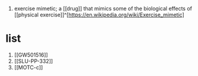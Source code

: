 1. exercise mimetic; a [[drug]] that mimics some of the biological effects of [[physical exercise]]^[https://en.wikipedia.org/wiki/Exercise_mimetic]

# list
1. [[GW501516]]
2. [[SLU-PP-332]]
3. [[MOTC-c]]